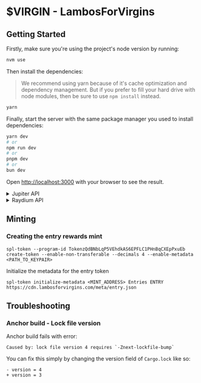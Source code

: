 # $VIRGIN - LambosForVirgins

## Getting Started

Firstly, make sure you're using the project's node version by running:

```bash
nvm use
```

Then install the dependencies:

> We recommend using yarn because of it's cache optimization and dependency management. But if you prefer to fill your hard drive with node modules, then be sure to use `npm install` instead.

```bash
yarn
```

Finally, start the server with the same package manager you used to install dependencies:

```bash
yarn dev
# or
npm run dev
# or
pnpm dev
# or
bun dev
```

Open [http://localhost:3000](http://localhost:3000) with your browser to see the result.

<details>
<summary>Jupiter API</summary>
<a href="https://station.jup.ag/docs/apis/swap-api">Official Documentation</a>
<p>
We use the Jupiter API to fetch token prices, generate a swap quote, and finally create a swap transaction for the user to sign in their wallet.
</p>
</details>

<details>
<summary>Raydium API</summary>
<a href="https://docs.raydium.io/raydium/traders/trade-api">Official Documentation</a>
<p>
We use the Raydium API to fetch token prices, generate a swap quote, and finally create a swap transaction for the user to sign in their wallet.
</p>
</details>

## Minting

### Creating the entry rewards mint

```
spl-token --program-id TokenzQdBNbLqP5VEhdkAS6EPFLC1PHnBqCXEpPxuEb create-token --enable-non-transferable --decimals 4 --enable-metadata <PATH_TO_KEYPAIR>
```

Initialize the metadata for the entry token

```
spl-token initialize-metadata <MINT_ADDRESS> Entries ENTRY https://cdn.lambosforvirgins.com/meta/entry.json
```

## Troubleshooting

### Anchor build - Lock file version

Anchor build fails with error:

```
Caused by: lock file version 4 requires `-Znext-lockfile-bump`
```

You can fix this simply by changing the version field of `Cargo.lock` like so:

```
- version = 4
+ version = 3
```